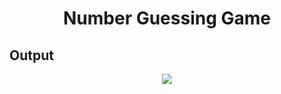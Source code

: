 <h1 align="center"> Number Guessing Game </h1>

## Output

<p align="center">
<img src="https://user-images.githubusercontent.com/80118217/202891490-20069c66-da32-4513-81ae-7f40e8528ece.JPG">
</p>
